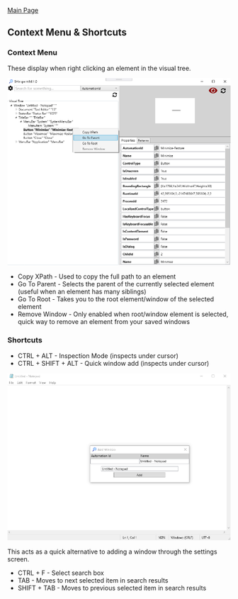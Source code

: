 [Main Page](https://github.com/Streets-Heaver/SHInspect/blob/main/README.md)

## Context Menu & Shortcuts

### Context Menu
These display when right clicking an element in the visual tree.

![image](/SHInspect/Documentation/images/ContextMenu.PNG)

* Copy XPath - Used to copy the full path to an element
* Go To Parent - Selects the parent of the currently selected element (useful when an element has many siblings)
* Go To Root - Takes you to the root element/window of the selected element
* Remove Window - Only enabled when root/window element is selected, quick way to remove an element from your saved windows

### Shortcuts

* CTRL + ALT - Inspection Mode (inspects under cursor)
* CTRL + SHIFT + ALT - Quick window add (inspects under cursor)


![image](/SHInspect/Documentation/images/QuickAdd.PNG)

This acts as a quick alternative to adding a window through the settings screen.
* CTRL + F - Select search box
* TAB - Moves to next selected item in search results
* SHIFT + TAB - Moves to previous selected item in search results